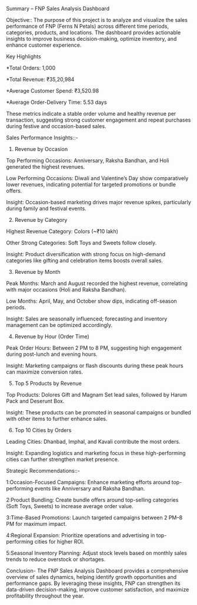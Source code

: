Summary – FNP Sales Analysis Dashboard

Objective::
The purpose of this project is to analyze and visualize the sales performance of FNP (Ferns N Petals) across different time periods, categories, products, and locations. The dashboard provides actionable insights to improve business decision-making, optimize inventory, and enhance customer experience.

Key Highlights

*Total Orders: 1,000

*Total Revenue: ₹35,20,984

*Average Customer Spend: ₹3,520.98

*Average Order-Delivery Time: 5.53 days

These metrics indicate a stable order volume and healthy revenue per transaction, suggesting strong customer engagement and repeat purchases during festive and occasion-based sales.

Sales Performance Insights::-
1. Revenue by Occasion

Top Performing Occasions: Anniversary, Raksha Bandhan, and Holi generated the highest revenues.

Low Performing Occasions: Diwali and Valentine’s Day show comparatively lower revenues, indicating potential for targeted promotions or bundle offers.

Insight: Occasion-based marketing drives major revenue spikes, particularly during family and festival events.

2. Revenue by Category

Highest Revenue Category: Colors (~₹10 lakh)

Other Strong Categories: Soft Toys and Sweets follow closely.

Insight: Product diversification with strong focus on high-demand categories like gifting and celebration items boosts overall sales.

3. Revenue by Month

Peak Months: March and August recorded the highest revenue, correlating with major occasions (Holi and Raksha Bandhan).

Low Months: April, May, and October show dips, indicating off-season periods.

Insight: Sales are seasonally influenced; forecasting and inventory management can be optimized accordingly.

4. Revenue by Hour (Order Time)

Peak Order Hours: Between 2 PM to 8 PM, suggesting high engagement during post-lunch and evening hours.

Insight: Marketing campaigns or flash discounts during these peak hours can maximize conversion rates.

5. Top 5 Products by Revenue

Top Products: Dolores Gift and Magnam Set lead sales, followed by Harum Pack and Deserunt Box.

Insight: These products can be promoted in seasonal campaigns or bundled with other items to further enhance sales.

6. Top 10 Cities by Orders

Leading Cities: Dhanbad, Imphal, and Kavali contribute the most orders.

Insight: Expanding logistics and marketing focus in these high-performing cities can further strengthen market presence.

Strategic Recommendations::-

1:Occasion-Focused Campaigns: Enhance marketing efforts around top-performing events like Anniversary and Raksha Bandhan.

2:Product Bundling: Create bundle offers around top-selling categories (Soft Toys, Sweets) to increase average order value.

3:Time-Based Promotions: Launch targeted campaigns between 2 PM–8 PM for maximum impact.

4:Regional Expansion: Prioritize operations and advertising in top-performing cities for higher ROI.

5:Seasonal Inventory Planning: Adjust stock levels based on monthly sales trends to reduce overstock or shortages.

Conclusion-
The FNP Sales Analysis Dashboard provides a comprehensive overview of sales dynamics, helping identify growth opportunities and performance gaps. By leveraging these insights, FNP can strengthen its data-driven decision-making, improve customer satisfaction, and maximize profitability throughout the year.
